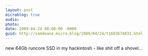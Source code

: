 ```yaml
---
layout: post
microblog: true
audio: 
photo: 
date: 2009-04-24 00:00:00 -0000
guid: http://samdeane.micro.blog/2009/04/24/t1603674031.html
---
```

new 64Gb runcore SSD in my hackintosh - like shit off a shovel...
